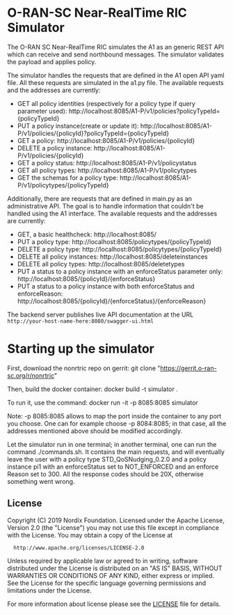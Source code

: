 # O-RAN-SC Near-RealTime RIC Simulator

The O-RAN SC Near-RealTime RIC simulates the A1 as an generic REST API which can receive and send northbound messages. The simulator validates the payload and applies policy.

The simulator handles the requests that are defined in the A1 open API yaml file. All these requests are simulated in the a1.py file. The available requests and the addresses are currently:
 - GET all policy identities (respectively for a policy type if query parameter used): http://localhost:8085/A1-P/v1/policies?policyTypeId={policyTypeId}
 - PUT a policy instance(create or update it): http://localhost:8085/A1-P/v1/policies/{policyId}?policyTypeId={policyTypeId}
 - GET a policy: http://localhost:8085/A1-P/v1/policies/{policyId}
 - DELETE a policy instance: http://localhost:8085/A1-P/v1/policies/{policyId}
 - GET a policy status: http://localhost:8085/A1-P/v1/policystatus
 - GET all policy types: http://localhost:8085/A1-P/v1/policytypes
 - GET the schemas for a policy type: http://localhost:8085/A1-P/v1/policytypes/{policyTypeId}

Additionally, there are requests that are defined in main.py as an administrative API. The goal is to handle information that couldn't be handled using the A1 interface. The available requests and the addresses are currently:
 - GET, a basic healthcheck: http://localhost:8085/
 - PUT a policy type: http://localhost:8085/policytypes/{policyTypeId}
 - DELETE a policy type: http://localhost:8085/policytypes/{policyTypeId}
 - DELETE all policy instances: http://localhost:8085/deleteinstances
 - DELETE all policy types: http://localhost:8085/deletetypes
 - PUT a status to a policy instance with an enforceStatus parameter only: http://localhost:8085/{policyId}/{enforceStatus}
 - PUT a status to a policy instance with both enforceStatus and enforceReason: http://localhost:8085/{policyId}/{enforceStatus}/{enforceReason}

The backend server publishes live API documentation at the URL `http://your-host-name-here:8080/swagger-ui.html`

# Starting up the simulator
First, download the nonrtric repo on gerrit:
git clone "https://gerrit.o-ran-sc.org/r/nonrtric"

Then, build the docker container:
docker build -t simulator .

To run it, use the command:
docker run -it -p 8085:8085 simulator

Note: -p 8085:8085 allows to map the port inside the container to any port you choose. One can for example choose -p 8084:8085; in that case, all the addresses mentioned above should be modified accordingly.

Let the simulator run in one terminal; in another terminal, one can run the command ./commands.sh. It contains the main requests, and will eventually leave the user with a policy type STD_QoSNudging_0.2.0 and a policy instance pi1 with an enforceStatus set to NOT_ENFORCED and an enforce Reason set to 300.
All the response codes should be 20X, otherwise something went wrong.

## License

Copyright (C) 2019 Nordix Foundation.
Licensed under the Apache License, Version 2.0 (the "License")
you may not use this file except in compliance with the License.
You may obtain a copy of the License at

      http://www.apache.org/licenses/LICENSE-2.0

Unless required by applicable law or agreed to in writing, software
distributed under the License is distributed on an "AS IS" BASIS,
WITHOUT WARRANTIES OR CONDITIONS OF ANY KIND, either express or implied.
See the License for the specific language governing permissions and
limitations under the License.

For more information about license please see the [LICENSE](LICENSE.txt) file for details.
